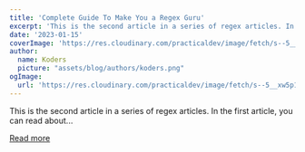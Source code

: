 ```yaml
---
title: 'Complete Guide To Make You a Regex Guru'
excerpt: 'This is the second article in a series of regex articles. In the first article, you can read about...'
date: '2023-01-15'
coverImage: 'https://res.cloudinary.com/practicaldev/image/fetch/s--5__xw5p1--/c_imagga_scale,f_auto,fl_progressive,h_420,q_auto,w_1000/https://dev-to-uploads.s3.amazonaws.com/uploads/articles/a9irxnxic44a7lu8wk6a.png'
author:
  name: Koders
  picture: "assets/blog/authors/koders.png"
ogImage:
  url: 'https://res.cloudinary.com/practicaldev/image/fetch/s--5__xw5p1--/c_imagga_scale,f_auto,fl_progressive,h_420,q_auto,w_1000/https://dev-to-uploads.s3.amazonaws.com/uploads/articles/a9irxnxic44a7lu8wk6a.png'
---
```


This is the second article in a series of regex articles. In the first article, you can read about...

[Read more](https://dev.to/perssondennis/complete-guide-to-make-you-a-regex-guru-3i1k)
